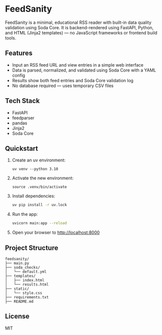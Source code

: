 # FeedSanity

FeedSanity is a minimal, educational RSS reader with built-in data quality validation using Soda Core. It is backend-rendered using FastAPI, Python, and HTML (Jinja2 templates) — no JavaScript frameworks or frontend build tools.

## Features
- Input an RSS feed URL and view entries in a simple web interface
- Data is parsed, normalized, and validated using Soda Core with a YAML config
- Results show both feed entries and Soda Core validation log
- No database required — uses temporary CSV files

## Tech Stack
- FastAPI
- feedparser
- pandas
- Jinja2
- Soda Core

## Quickstart
1. Create an uv environment:
   ```
   uv venv --python 3.10
   ```
2. Activate the new environment:
   ```
   source .venv/bin/activate
   ```
3. Install dependencies:
   ```bash
   uv pip install -r uv.lock
   ```
4. Run the app:
   ```bash
   uvicorn main:app --reload
   ```
5. Open your browser to [http://localhost:8000](http://localhost:8000)

## Project Structure
```
feedsanity/
├── main.py
├── soda_checks/
│   └── default.yml
├── templates/
│   ├── index.html
│   └── results.html
├── static/
│   └── style.css
├── requirements.txt
├── README.md
```

## License
MIT 
